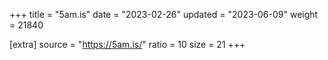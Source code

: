 +++
title = "5am.is"
date = "2023-02-26"
updated = "2023-06-09"
weight = 21840

[extra]
source = "https://5am.is/"
ratio = 10
size = 21
+++
